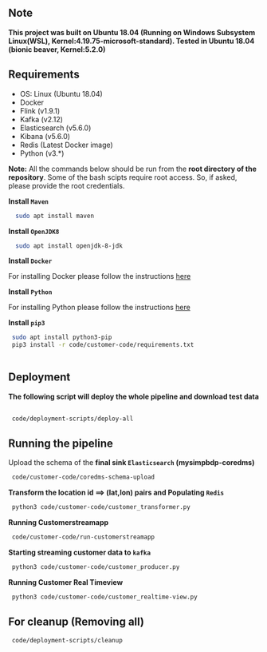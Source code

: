 ## Note

**This project was built on Ubuntu 18.04 (Running on Windows Subsystem Linux(WSL), Kernel:4.19.75-microsoft-standard). Tested in Ubuntu 18.04 (bionic beaver, Kernel:5.2.0)**


## Requirements
* OS: Linux (Ubuntu 18.04)
* Docker
* Flink (v1.9.1)
* Kafka (v2.12)
* Elasticsearch (v5.6.0)
* Kibana (v5.6.0)
* Redis (Latest Docker image)
* Python (v3.*)

**Note:** All the commands below should be run from the **root directory of the repository**. Some of the bash scipts require root access. So, if asked, please provide the root credentials.

**Install `Maven`**
```bash
  sudo apt install maven    
```

**Install `OpenJDK8`**
```bash
  sudo apt install openjdk-8-jdk
```    

**Install `Docker`**

For installing Docker please follow the instructions [here](https://www.digitalocean.com/community/tutorials/how-to-install-and-use-docker-on-ubuntu-18-04)

**Install `Python`**

For installing Python please follow the instructions [here](http://ubuntuhandbook.org/index.php/2019/02/install-python-3-7-ubuntu-18-04/)

**Install `pip3`**
```bash
 sudo apt install python3-pip
 pip3 install -r code/customer-code/requirements.txt
 
```    


## Deployment 


**The following script will deploy the whole pipeline and download test data**

```bash
 
 code/deployment-scripts/deploy-all
```


## Running the pipeline


Upload the schema of the **final sink `Elasticsearch` (mysimpbdp-coredms)**

```bash
 code/customer-code/coredms-schema-upload
```

**Transform the location id ==> (lat,lon) pairs and Populating `Redis`**

```bash
 python3 code/customer-code/customer_transformer.py
```


**Running Customerstreamapp**

```bash
 code/customer-code/run-customerstreamapp
```


**Starting streaming customer data to `kafka`**

```bash
 python3 code/customer-code/customer_producer.py
```

**Running Customer Real Timeview**

```bash
 python3 code/customer-code/customer_realtime-view.py
```


## For cleanup (Removing all)

```bash
 code/deployment-scripts/cleanup
```




